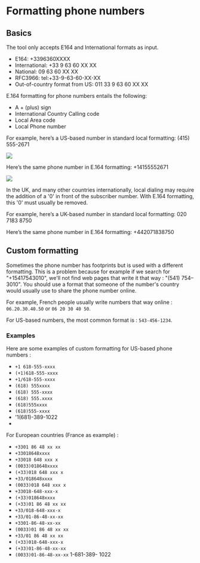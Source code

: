 # Formatting phone numbers

## Basics

The tool only accepts E164 and International formats as input.

- E164: +3396360XXXX
- International: +33 9 63 60 XX XX
- National: 09 63 60 XX XX
- RFC3966: tel:+33-9-63-60-XX-XX
- Out-of-country format from US: 011 33 9 63 60 XX XX

E.164 formatting for phone numbers entails the following:

- A + (plus) sign
- International Country Calling code
- Local Area code
- Local Phone number

For example, here’s a US-based number in standard local formatting: (415) 555-2671

![](/images/0e2SMdL.png)

Here’s the same phone number in E.164 formatting: +14155552671

![](/images/KfrvacR.png)

In the UK, and many other countries internationally, local dialing may require the addition of a '0' in front of the subscriber number. With E.164 formatting, this '0' must usually be removed.

For example, here’s a UK-based number in standard local formatting: 020 7183 8750

Here’s the same phone number in E.164 formatting: +442071838750


## Custom formatting

Sometimes the phone number has footprints but is used with a different formatting. This is a problem because for example if we search for "+15417543010", we'll not find web pages that write it that way : "(541) 754–3010". You should use a format that someone of the number's country would usually use to share the phone number online.

For example, French people usually write numbers that way online : `06.20.30.40.50` or `06 20 30 40 50`.

For US-based numbers, the most common format is : `543-456-1234`.

### Examples

Here are some examples of custom formatting for US-based phone numbers : 

- `+1 618-555-xxxx`
- `(+1)618-555-xxxx`
- `+1/618-555-xxxx`
- `(618) 555xxxx`
- `(618) 555-xxxx`
- `(618) 555.xxxx`
- `(618)555xxxx`
- `(618)555-xxxx`
- '1(681)-389-1022
- 

For European countries (France as example) : 

- `+3301 86 48 xx xx`
- `+33018648xxxx`
- `+33018 648 xxx x`
- `(0033)018648xxxx`
- `(+33)018 648 xxx x`
- `+33/018648xxxx`
- `(0033)018 648 xxx x`
- `+33018-648-xxx-x`
- `(+33)018648xxxx`
- `(+33)01 86 48 xx xx`
- `+33/018-648-xxx-x`
- `+33/01-86-48-xx-xx`
- `+3301-86-48-xx-xx`
- `(0033)01 86 48 xx xx`
- `+33/01 86 48 xx xx`
- `(+33)018-648-xxx-x`
- `(+33)01-86-48-xx-xx`
- `(0033)01-86-48-xx-xx`
  1-681-389-
  1022
  

